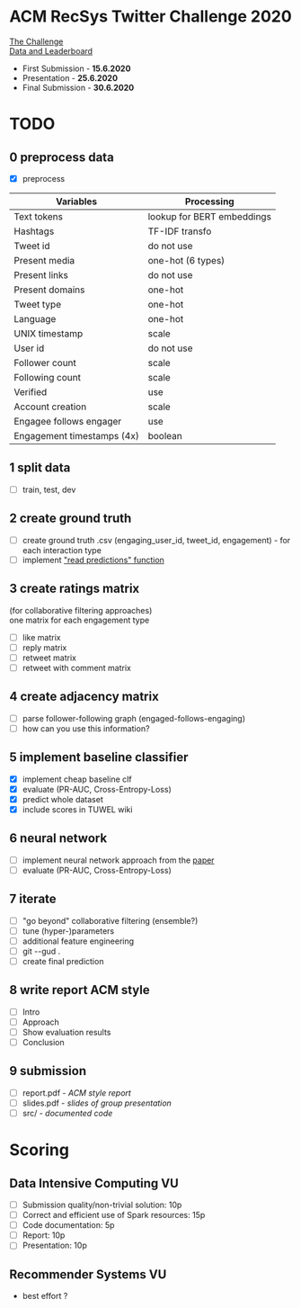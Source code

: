 # ACM RecSys Twitter Challenge 2020
[The Challenge](http://www.recsyschallenge.com/2020/)  
[Data and Leaderboard](https://recsys-twitter.com)  

* First Submission - __15.6.2020__
* Presentation - __25.6.2020__  
* Final Submission - __30.6.2020__  

# TODO
## 0 preprocess data
* [x] preprocess

| Variables  | Processing |
| ------------- | ------------- |
| Text tokens | lookup for BERT embeddings |
| Hashtags | TF-IDF transfo |
| Tweet id | do not use |
| Present media | one-hot (6 types) |
| Present links | do not use |
| Present domains | one-hot |
| Tweet type | one-hot |
| Language | one-hot |
| UNIX timestamp | scale |
| User id | do not use |
| Follower count | scale |
| Following count | scale |
| Verified | use |
| Account creation | scale |
| Engagee follows engager | use |
| Engagement timestamps (4x) | boolean |

## 1 split data
* [ ] train, test, dev

## 2 create ground truth
* [ ] create ground truth .csv (engaging_user_id, tweet_id, engagement) - for each interaction type
* [ ] implement ["read predictions" function](https://recsys-twitter.com/code/snippets)

## 3 create ratings matrix
(for collaborative filtering approaches)  
one matrix for each engagement type
* [ ] like matrix
* [ ] reply matrix
* [ ] retweet matrix
* [ ] retweet with comment matrix

## 4 create adjacency matrix
* [ ] parse follower-following graph (engaged-follows-engaging)
* [ ] how can you use this information?

## 5 implement baseline classifier
* [x] implement cheap baseline clf
* [x] evaluate (PR-AUC, Cross-Entropy-Loss)
* [x] predict whole dataset
* [x] include scores in TUWEL wiki

## 6 neural network
* [ ] implement neural network approach from the [paper](https://arxiv.org/abs/2004.13715)
* [ ] evaluate (PR-AUC, Cross-Entropy-Loss)

## 7 iterate
* [ ] "go beyond" collaborative filtering (ensemble?)
* [ ] tune (hyper-)parameters
* [ ] additional feature engineering
* [ ] git --gud .
* [ ] create final prediction

## 8 write report ACM style
* [ ] Intro
* [ ] Approach
* [ ] Show evaluation results
* [ ] Conclusion

## 9 submission
* [ ] report.pdf - _ACM style report_
* [ ] slides.pdf - _slides of group presentation_
* [ ] src/ - _documented code_

# Scoring
## Data Intensive Computing VU 
* [ ] Submission quality/non-trivial solution: 10p
* [ ] Correct and efficient use of Spark resources: 15p
* [ ] Code documentation: 5p
* [ ] Report: 10p
* [ ] Presentation: 10p

## Recommender Systems VU
* best effort ?
